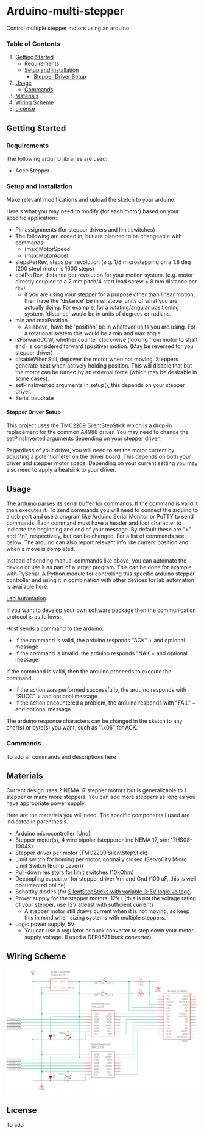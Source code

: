 # Arduino-multi-stepper
Control multiple stepper motors using an arduino.

### Table of Contents
1. [Getting Started](#getting-started)
    - [Requirements](#requirements)
    - [Setup and Installation](#setup-and-installation)
        - [Stepper Driver Setup](#stepper-driver-setup)
2. [Usage](#usage)
    - [Commands](#commands)
3. [Materials](#materials)
4. [Wiring Scheme](#wiring-scheme)
5. [License](#license)

## Getting Started
### Requirements
The following arduino libraries are used:
- AccelStepper
  
### Setup and Installation
Make relevant modifications and upload the sketch to your arduino.

Here's what you may need to modify (for each motor) based on your specific application:
- Pin assignments (for stepper drivers and limit switches)
- The following are coded in, but are planned to be changeable with commands:
  - (max)MotorSpeed
  - (max)MotorAccel
- stepsPerRev, steps per revolution (e.g. 1/8 microstepping on a 1.8 deg (200 step) motor is 1600 steps)
- distPerRev, distance per revolution for your motion system. (e.g. motor directly coupled to a 2 mm pitch/4 start lead screw = 8 mm distance per rev)
  - if you are using your stepper for a purpose other than linear motion, then have the 'distance' be in whatever units of what you are actually doing. For example, for a rotating/angular positioning system, 'distance' would be in units of degrees or radians.
- min and maxPosition
  - As above, have the 'position' be in whatever units you are using. For a rotational system this would be a min and max angle.  
- isForwardCCW, whether counter clock-wise (looking from motor to shaft end) is considered forward (positive) motion. (May be reversed for you stepper driver)
- disableWhenStill, depower the motor when not moving. Steppers generate heat when actively holding position. This will disable that but the motor can be turned by an external force (which may be desirable in some cases).
- setPinsInverted arguments in setup(), this depends on your stepper driver.
- Serial baudrate

#### Stepper Driver Setup
This project uses the TMC2209 SilentStepStick which is a drop-in replacement for the common A4988 driver. You may need to change the setPinsInverted arguments depending on your stepper driver.

Regardless of your driver, you will need to set the motor current by adjusting a potentiometer on the driver board. This depends on both your driver and stepper motor specs. Depending on your current setting you may also need to apply a heatsink to your driver.

## Usage
The arduino parses its serial buffer for commands. If the command is valid it then executes it. 
To send commands you will need to connect the arduino to a usb port and use a program like Arduino Serial Monitor or PuTTY to send commands.
Each command must have a header and foot character to indicate the beginning and end of your message. By default these are ">" and "\n", respectively, but can be changed.
For a list of commands see below. The arduino can also report relevant info like current position and when a move is completed.

Instead of sending manual commands like above, you can automate the device or use it as part of a larger program. This can be done for example with PySerial.
A Python module for controlling this specific arduino stepper controller and using it in combination with other devices for lab automation is available here:

[Lab Automation](https://github.com/JustinJKwok/LabAutomation)

If you want to develop your own software package then the communication protocol is as follows:

Host sends a command to the arduino:

- If the command is valid, the arduino responds "ACK" + and optional message
- If the command is invalid, the arduino responds "NAK  + and optional message

If the command is valid, then the arduino proceeds to execute the command.
- If the action was performed successfully, the arduino responds with "SUCC"  + and optional message
- If the action encountered a problem, the arduino responds with "FAIL"  + and optional message.

The arduino response characters can be changed in the sketch to any char(s) or byte(s) you want, such as "\x06" for ACK.

### Commands

To add all commands and descriptions here

## Materials
Current design uses 2 NEMA 17 stepper motors but is generalizable to 1 stepper or many more steppers. You can add more steppers as long as you have appropriate power supply.

Here are the materials you will need. The specific components I used are indicated in parenthesis.
- Arduino microcontroller (Uno)
- Stepper motor(s), 4 wire bipolar (stepperonline NEMA 17, s/n: 17HS08-1004S)
- Stepper driver per motor (TMC2209 SilentStepStick)
- Limit switch for homing per motor, normally closed (ServoCity Micro Limit Switch (Bump Lever))
- Pull-down resistors for limit switches (10kOhm)
- Decoupling capacitor for stepper driver Vm and Gnd (100 uF, this is well documented online)
- Schottky diodes (for [SilentStepSticks with variable 3-5V logic voltage](https://learn.watterott.com/silentstepstick/pinconfig/))
- Power supply for the stepper motors, 12V+ (this is not the voltage rating of your stepper, use 12V atleast with sufficient current)
  - A stepper motor still draws current when it is not moving, so keep this in mind when sizing systems with multiple steppers.
- Logic power supply, 5V
  - You can use a regulator or buck converter to step down your motor supply voltage. (I used a DFR0571 buck converter).

## Wiring Scheme
![scheme](multi_stepper_wiring.png)

## License
To add
